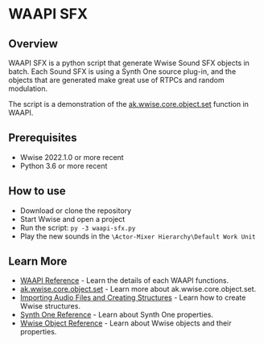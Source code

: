 # WAAPI SFX

## Overview

WAAPI SFX is a python script that generate Wwise Sound SFX objects in batch. Each Sound SFX is using a Synth One source plug-in, and the objects that are generated make great use of RTPCs and random modulation.

The script is a demonstration of the [ak.wwise.core.object.set](
https://www.audiokinetic.com/library/edge/?source=SDK&id=ak_wwise_core_object_set.html) function in WAAPI.

## Prerequisites

* Wwise 2022.1.0 or more recent
* Python 3.6 or more recent

## How to use

* Download or clone the repository
* Start Wwise and open a project
* Run the script:
 `py -3 waapi-sfx.py`
* Play the new sounds in the `\Actor-Mixer Hierarchy\Default Work Unit`

## Learn More

- [WAAPI Reference](https://www.audiokinetic.com/library/edge/?source=SDK&id=waapi_functions_index.html) - Learn the details of each WAAPI functions.
- [ak.wwise.core.object.set](
https://www.audiokinetic.com/library/edge/?source=SDK&id=ak_wwise_core_object_set.html) - Learn more about ak.wwise.core.object.set.
- [Importing Audio Files and Creating Structures](https://www.audiokinetic.com/library/edge/?source=SDK&id=waapi_import.html) - Learn how to create Wwise structures.
- [Synth One Reference](https://www.audiokinetic.com/library/edge/?source=SDK&id=wwiseobject_source_wwise_synth_one.html) - Learn about Synth One properties.
- [Wwise Object Reference](https://www.audiokinetic.com/library/edge/?source=SDK&id=wobjects_index.html) - Learn about Wwise objects and their properties.